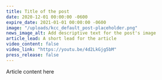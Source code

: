 ```yaml
---
title: Title of the post
date: 2020-12-01 00:00:00 -0600
expire_date: 2021-01-01 00:00:00 -0600
image: "/uploads/kcc_default_post-placeholder.png"
news_image_alt: Add descriptive text for the post's image
article_lead: A short lead for the article
video_content: false
video_link: "https://youtu.be/4d2LkGjg5bM"
press_release: false
---
```


Article content here